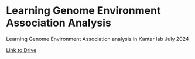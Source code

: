# Learning Genome Environment Association Analysis
Learning Genome Environment Association analysis in Kantar lab July 2024

[Link to Drive](https://drive.google.com/drive/u/0/folders/1Hqan9W5PiSZECwlyoDrtXMAgNP_3QCR3)
